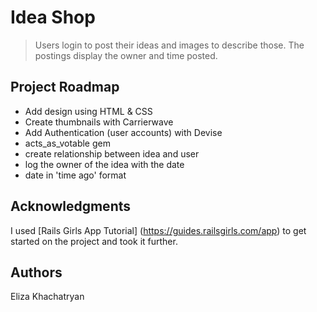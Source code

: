 # Idea Shop
> Users login to post their ideas and images to describe those. The postings display the owner and time posted.  

## Project Roadmap

- Add design using HTML & CSS
- Create thumbnails with Carrierwave
- Add Authentication (user accounts) with Devise
- acts_as_votable gem
- create relationship between idea and user
- log the owner of the idea with the date
- date in 'time ago' format

## Acknowledgments

I used [Rails Girls App Tutorial] (https://guides.railsgirls.com/app) to get started on the project and took it further.

## Authors

Eliza Khachatryan
